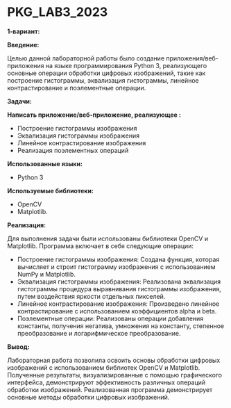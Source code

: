 # PKG_LAB3_2023
****1-вариант:****

****Введение:****

Целью данной лабораторной работы было создание приложения/веб-приложения на языке программирования Python 3, реализующего основные операции обработки цифровых изображений, такие как построение гистограммы, эквализация гистограммы, линейное контрастирование и поэлементные операции.

****Задачи:****

****Написать приложение/веб-приложение, реализующее :****
+ Построение гистограммы изображения
+ Эквализация гистограммы изображения
+ Линейное контрастирование изображения
+ Реализация поэлементных операций
  
****Использованные языки:****
+ Python 3

****Используемые библиотеки:****
+ OpenCV
+ Matplotlib.
  
****Реализация:****

Для выполнения задачи были использованы библиотеки OpenCV и Matplotlib. Программа включает в себя следующие операции:
+ Построение гистограммы изображения: Создана функция, которая вычисляет и строит гистограмму изображения с использованием NumPy и Matplotlib.
+ Эквализация гистограммы изображения: Реализована эквализация гистограммы процедура выравнивания гистограммы изображения, путем воздействия яркости отдельных пикселей.
+ Линейное контрастирование изображения: Произведено линейное контрастирование с использованием коэффициентов alpha и beta.
+ Поэлементные операции: Реализованы операции добавления константы, получения негатива, умножения на константу, степенное преобразование и логарифмическое преобразование.

****Вывод:****

Лабораторная работа позволила освоить основы обработки цифровых изображений с использованием библиотек OpenCV и Matplotlib. 
Полученные результаты, визуализированные с помощью графического интерфейса, демонстрируют эффективность различных операций обработки изображений.
Реализованная программа демонстрирует основные методы обработки цифровых изображений. 
